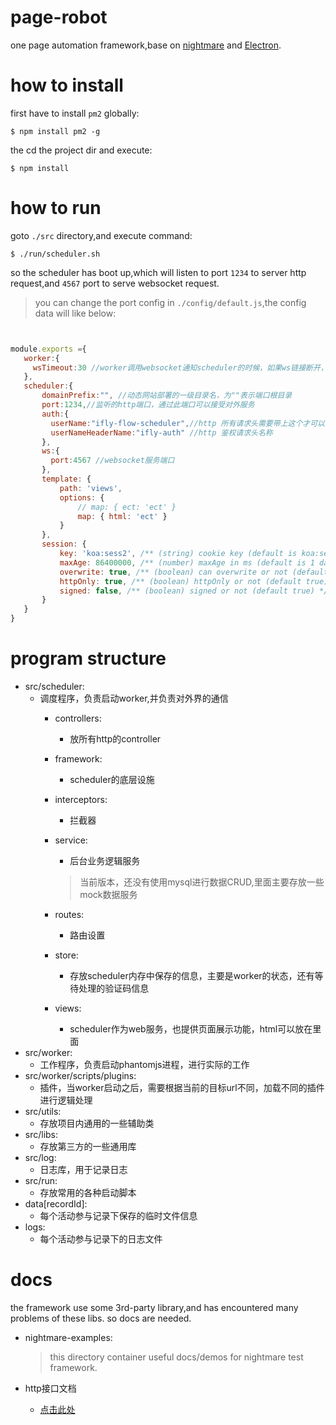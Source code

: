 # page-robot
one page automation framework,base on [nightmare](http://nightmarejs.org/) and [Electron](http://electron.atom.io/).

# how to install

first have to install `pm2` globally:

```
$ npm install pm2 -g
```

the cd the project dir and execute:

```
$ npm install
```


# how to run

goto `./src` directory,and execute command:

```
$ ./run/scheduler.sh
```

so the scheduler has boot up,which will listen to port `1234` to server http request,and `4567` port to serve websocket request.

> you can change the port config in `./config/default.js`,the config data will like below:

 ```js


module.exports ={
    worker:{
      wsTimeout:30 //worker调用websocket通知scheduler的时候，如果ws链接断开，重发的等待时间(单位s)
    },
    scheduler:{
        domainPrefix:"", //动态网站部署的一级目录名，为""表示端口根目录
        port:1234,//监听的http端口，通过此端口可以接受对外服务
        auth:{
          userName:"ifly-flow-scheduler",//http 所有请求头需要带上这个才可以受理
          userNameHeaderName:"ifly-auth" //http 鉴权请求头名称
        },
        ws:{
          port:4567 //websocket服务端口
        },
        template: {
            path: 'views',
            options: {
                // map: { ect: 'ect' }
                map: { html: 'ect' }
            }
        },
        session: {
            key: 'koa:sess2', /** (string) cookie key (default is koa:sess) */
            maxAge: 86400000, /** (number) maxAge in ms (default is 1 days) */
            overwrite: true, /** (boolean) can overwrite or not (default true) */
            httpOnly: true, /** (boolean) httpOnly or not (default true) */
            signed: false, /** (boolean) signed or not (default true) */
        }
    }
}

 ```

# program structure

* src/scheduler:
    * 调度程序，负责启动worker,并负责对外界的通信
        * controllers:
            * 放所有http的controller
        * framework:
            * scheduler的底层设施
        * interceptors:
            * 拦截器
        * service:
            * 后台业务逻辑服务

            > 当前版本，还没有使用mysql进行数据CRUD,里面主要存放一些mock数据服务
        * routes:
            * 路由设置
        * store:
            * 存放scheduler内存中保存的信息，主要是worker的状态，还有等待处理的验证码信息
        * views:
            * scheduler作为web服务，也提供页面展示功能，html可以放在里面
* src/worker:
    * 工作程序，负责启动phantomjs进程，进行实际的工作
* src/worker/scripts/plugins:
    * 插件，当worker启动之后，需要根据当前的目标url不同，加载不同的插件进行逻辑处理
* src/utils:
    * 存放项目内通用的一些辅助类
* src/libs:
    * 存放第三方的一些通用库
* src/log:
    * 日志库，用于记录日志
* src/run:
    * 存放常用的各种启动脚本
* data[recordId]:
    * 每个活动参与记录下保存的临时文件信息
* logs:
    * 每个活动参与记录下的日志文件


# docs
the framework use some 3rd-party library,and has encountered many problems of these libs.
so docs are needed.

 - nightmare-examples:

    > this directory container useful docs/demos for nightmare test framework.
 - http接口文档
    - [点击此处](./http.md)